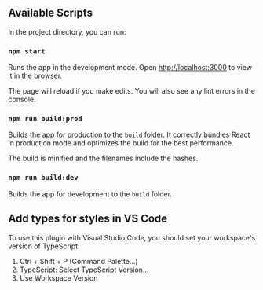 ## Available Scripts

In the project directory, you can run:

### `npm start`

Runs the app in the development mode.
Open [http://localhost:3000](http://localhost:3000) to view it in the browser.

The page will reload if you make edits.
You will also see any lint errors in the console.

### `npm run build:prod`

Builds the app for production to the `build` folder.
It correctly bundles React in production mode and optimizes the build for the best performance.

The build is minified and the filenames include the hashes.

### `npm run build:dev`

Builds the app for development to the `build` folder.

## Add types for styles in VS Code

To use this plugin with Visual Studio Code, you should set your workspace's version of TypeScript:

1. Ctrl + Shift + P (Command Palette...)
2. TypeScript: Select TypeScript Version...
3. Use Workspace Version
